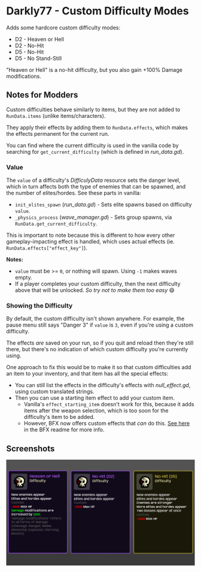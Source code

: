# Darkly77 - Custom Difficulty Modes

Adds some hardcore custom difficulty modes:

- D2 - Heaven or Hell
- D2 - No-Hit
- D5 - No-Hit
- D5 - No Stand-Still

"Heaven or Hell" is a no-hit difficulty, but you also gain +100% Damage modifications.


## Notes for Modders

Custom difficulties behave similarly to items, but they are not added to `RunData.items` (unlike items/characters).

They apply their effects by adding them to `RunData.effects`, which makes the effects permanent for the current run.

You can find where the current difficulty is used in the vanilla code by searching for `get_current_difficulty` (which is defined in *run_data.gd*).


### Value

The `value` of a difficulty's *DifficulyData* resource sets the danger level, which in turn affects both the type of enemies that can be spawned, and the number of elites/hordes. See these parts in vanilla:

- `init_elites_spawn` (*run_data.gd*) - Sets elite spawns based on difficulty `value`.
- `_physics_process` (*wave_manager.gd*) - Sets group spawns, via `RunData.get_current_difficulty`.

This is important to note because this is different to how every other gameplay-impacting effect is handled, which uses actual effects (ie. `RunData.effects["effect_key"]`).
 
**Notes:**

- `value` must be >= `0`, or nothing will spawn. Using `-1` makes waves empty.
- If a player completes your custom difficulty, then the next difficulty above that will be unlocked. *So try not to make them too easy* 😄

### Showing the Difficulty

By default, the custom difficulty isn't shown anywhere. For example, the pause menu still says "Danger 3" if `value` is `3`, even if you're using a custom difficulty.

The effects *are* saved on your run, so if you quit and reload then they're still there, but there's no indication of which custom difficulty you're currently using.

One approach to fix this would be to make it so that custom difficulties add an item to your inventory, and that item has all the special effects:

- You can still list the effects in the difficulty's effects with *null_effect.gd*, using custom translated strings.
- Then you can use a starting item effect to add your custom item.
    - Vanilla's `effect_starting_item` doesn't work for this, because it adds items after the weapon selection, which is too soon for the difficulty's item to be added.
    - However, BFX now offers custom effects that *can* do this. [See here](https://github.com/BrotatoMods/Brotato-BFX#custom-difficulties) in the BFX readme for more info.

## Screenshots

![](.docs/custom-difficulty-modes.png)
